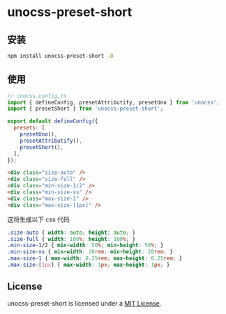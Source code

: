 # unocss-preset-short

## 安装

```bash
npm install unocss-preset-short -D
```

## 使用

```js
// unocss.config.ts
import { defineConfig, presetAttributify, presetUno } from 'unocss';
import { presetShort } from 'unocss-preset-short';

export default defineConfig({
  presets: [
    presetUno(),
    presetAttributify(),
    presetShort(),
  ],
});
```

```html
<div class="size-auto" />
<div class="size-full" />
<div class="min-size-1/2" />
<div class="min-size-xs" />
<div class="max-size-1" />
<div class="max-size-[1px]" />
```

这将生成以下 css 代码

```css
.size-auto { width: auto; height: auto; }
.size-full { width: 100%; height: 100%; }
.min-size-1/2 { min-width: 50%; min-height: 50%; }
.min-size-xs { min-width: 20rem; min-height: 20rem; }
.max-size-1 { max-width: 0.25rem; max-height: 0.25rem; }
.max-size-[1px] { max-width: 1px; max-height: 1px; }
```

## License

unocss-preset-short is licensed under a [MIT License](./LICENSE).